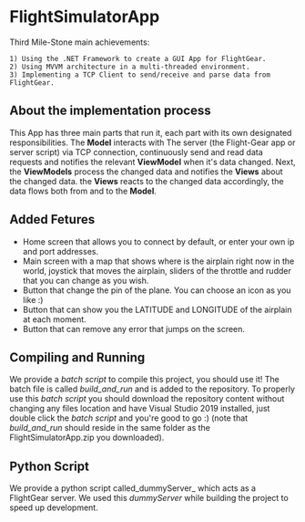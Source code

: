 # FlightSimulatorApp

Third Mile-Stone main achievements:

    1) Using the .NET Framework to create a GUI App for FlightGear.
    2) Using MVVM architecture in a multi-threaded environment.
    3) Implementing a TCP Client to send/receive and parse data from FlightGear.

## About the implementation process

This App has three main parts that run it, each part with its own designated responsibilities. 
The **Model** interacts with The server (the Flight-Gear app or server script) via TCP connection, continuously send and read data 
requests and notifies the relevant **ViewModel** when it's data changed. Next, the **ViewModels** process the changed data and notifies 
the **Views** about the changed data. the **Views** reacts to the changed data accordingly, the data flows both from and to 
the **Model**.

## Added Fetures

- Home screen that allows you to connect by default, or enter your own ip and port addresses.
- Main screen with a map that shows where is the airplain right now in the world, joystick that moves the airplain, sliders of the
throttle and rudder that you can change as you wish.
- Button that change the pin of the plane. You can choose an icon as you like :)
- Button that can show you the LATITUDE and LONGITUDE of the airplain at each moment.
- Button that can remove any error that jumps on the screen.

## Compiling and Running
We provide a _batch script_ to compile this project, you should use it!
The batch file is called _build_and_run_ and is added to the repository.
To properly use this _batch script_ you should download the repository content without changing any files location and have Visual Studio 2019 installed, just double click the _batch script_ and you're good to go :)
(note that _build_and_run_ should reside in the same folder as the FlightSimulatorApp.zip you downloaded).

## Python Script
We provide a python script called_dummyServer_ which acts as a FlightGear server. We used this _dummyServer_ while building the project to speed up development.
